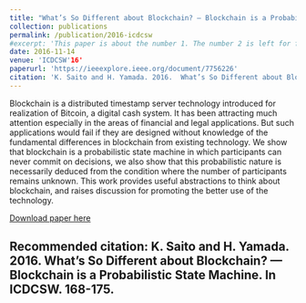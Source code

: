 ```yaml
---
title: "What’s So Different about Blockchain? — Blockchain is a Probabilistic State Machine"
collection: publications
permalink: /publication/2016-icdcsw
#excerpt: 'This paper is about the number 1. The number 2 is left for future work.'
date: 2016-11-14
venue: 'ICDCSW'16'
paperurl: 'https://ieeexplore.ieee.org/document/7756226'
citation: 'K. Saito and H. Yamada. 2016.  What’s So Different about Blockchain? — Blockchain is a Probabilistic State Machine. In ICDCSW. 168-175.'
---
```

Blockchain is a distributed timestamp server technology introduced for realization of Bitcoin, a digital cash system. It has been attracting much attention especially in the areas of financial and legal applications. But such applications would fail if they are designed without knowledge of the fundamental differences in blockchain from existing technology. We show that blockchain is a probabilistic state machine in which participants can never commit on decisions, we also show that this probabilistic nature is necessarily deduced from the condition where the number of participants remains unknown. This work provides useful abstractions to think about blockchain, and raises discussion for promoting the better use of the technology.

[Download paper here](https://ieeexplore.ieee.org/document/7756226)

Recommended citation: K. Saito and H. Yamada. 2016.  What’s So Different about Blockchain? — Blockchain is a Probabilistic State Machine. In ICDCSW. 168-175.
---

